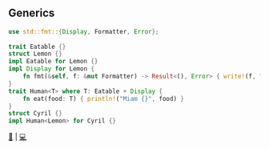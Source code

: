 ## Generics

```rust
use std::fmt::{Display, Formatter, Error};
    
trait Eatable {}
struct Lemon {}
impl Eatable for Lemon {}
impl Display for Lemon {
    fn fmt(&self, f: &mut Formatter) -> Result<(), Error> { write!(f, "🍋") }
}
trait Human<T> where T: Eatable + Display {
    fn eat(food: T) { println!("Miam {}", food) }
}   
struct Cyril {}
impl Human<Lemon> for Cyril {}
```

[📒](https://doc.rust-lang.org/1.17.0/book/generics.html) | 
[💻](https://play.rust-lang.org/?version=stable&mode=debug&edition=2018&gist=d2f16e78a80b4547d1551e5e3cce834e)